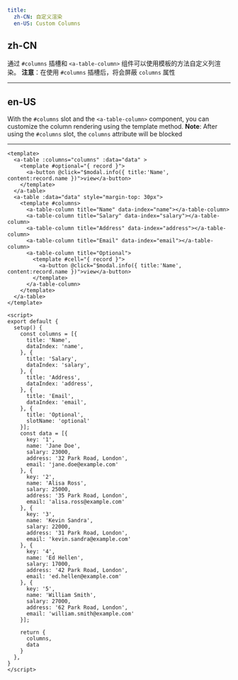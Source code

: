 ```yaml
title:
  zh-CN: 自定义渲染
  en-US: Custom Columns
```

## zh-CN

通过 `#columns` 插槽和 `<a-table-column>` 组件可以使用模板的方法自定义列渲染。
**注意**：在使用 `#columns` 插槽后，将会屏蔽 `columns` 属性

---

## en-US

With the `#columns` slot and the `<a-table-column>` component, you can customize the column rendering using the template method.
**Note**: After using the `#columns` slot, the `columns` attribute will be blocked

---

```vue
<template>
  <a-table :columns="columns" :data="data" >
    <template #optional="{ record }">
      <a-button @click="$modal.info({ title:'Name', content:record.name })">view</a-button>
    </template>
  </a-table>
  <a-table :data="data" style="margin-top: 30px">
    <template #columns>
      <a-table-column title="Name" data-index="name"></a-table-column>
      <a-table-column title="Salary" data-index="salary"></a-table-column>
      <a-table-column title="Address" data-index="address"></a-table-column>
      <a-table-column title="Email" data-index="email"></a-table-column>
      <a-table-column title="Optional">
        <template #cell="{ record }">
          <a-button @click="$modal.info({ title:'Name', content:record.name })">view</a-button>
        </template>
      </a-table-column>
    </template>
  </a-table>
</template>

<script>
export default {
  setup() {
    const columns = [{
      title: 'Name',
      dataIndex: 'name',
    }, {
      title: 'Salary',
      dataIndex: 'salary',
    }, {
      title: 'Address',
      dataIndex: 'address',
    }, {
      title: 'Email',
      dataIndex: 'email',
    }, {
      title: 'Optional',
      slotName: 'optional'
    }];
    const data = [{
      key: '1',
      name: 'Jane Doe',
      salary: 23000,
      address: '32 Park Road, London',
      email: 'jane.doe@example.com'
    }, {
      key: '2',
      name: 'Alisa Ross',
      salary: 25000,
      address: '35 Park Road, London',
      email: 'alisa.ross@example.com'
    }, {
      key: '3',
      name: 'Kevin Sandra',
      salary: 22000,
      address: '31 Park Road, London',
      email: 'kevin.sandra@example.com'
    }, {
      key: '4',
      name: 'Ed Hellen',
      salary: 17000,
      address: '42 Park Road, London',
      email: 'ed.hellen@example.com'
    }, {
      key: '5',
      name: 'William Smith',
      salary: 27000,
      address: '62 Park Road, London',
      email: 'william.smith@example.com'
    }];

    return {
      columns,
      data
    }
  },
}
</script>
```
